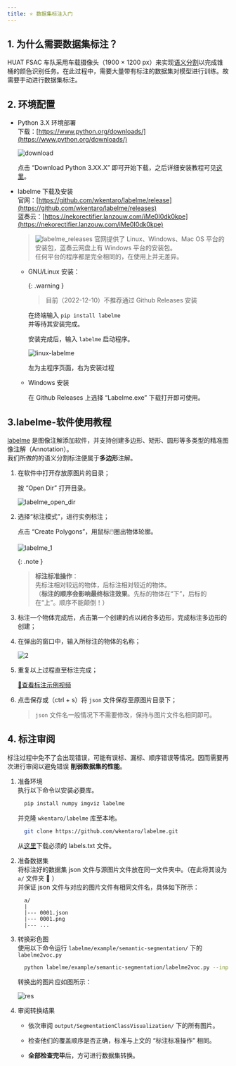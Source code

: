 ```yaml
---
title: ⭐ 数据集标注入门 
---
```


## 1. 为什么需要数据集标注？

HUAT FSAC 车队采用车载摄像头（1900 × 1200 px）来实现[语义分割](https://zhuanlan.zhihu.com/p/46200875)以完成锥桶的颜色识别任务。在此过程中，需要大量带有标注的数据集对模型进行训练。故需要手动进行数据集标注。

## 2. 环境配置

- Python 3.X 环境部署  
  下载：[https://www.python.org/downloads/](https://www.python.org/downloads/)  

  ![download](/assets/images/dataset-labeling/python_download.png)

  点击 “Download Python 3.XX.X” 即可开始下载，之后详细安装教程可见[这里](https://zhuanlan.zhihu.com/p/111168324)。

- labelme 下载及安装  
  官网：[https://github.com/wkentaro/labelme/release](https://github.com/wkentaro/labelme/releases)  
  蓝奏云：[https://nekorectifier.lanzouw.com/iMe0I0dk0kpe](https://nekorectifier.lanzouw.com/iMe0I0dk0kpe)

  > ![labelme_releases](/assets/images/dataset-labeling/labelme_releases.png)
  > 官网提供了 Linux、Windows、Mac OS 平台的安装包，蓝奏云网盘上有 Windows 平台的安装包。  
  > 任何平台的程序都是完全相同的，在使用上并无差异。

  - GNU/Linux 安装：  

    {: .warning }
    > 目前（2022-12-10）不推荐通过 Github Releases 安装

    在终端输入 `pip install labelme`  
    并等待其安装完成。

    安装完成后，输入 `labelme` 启动程序。

    ![linux-labelme](/assets/images/dataset-labeling/linux_labelme.png)

    左为主程序页面，右为安装过程

  - Windows 安装

    在 Github Releases 上选择 “Labelme.exe” 下载打开即可使用。

## 3.labelme-软件使用教程

[labelme](https://github.com/wkentaro/labelme)
是图像注解添加软件，并支持创建多边形、矩形、圆形等多类型的精准图像注解（Annotation）。  
我们所做的的语义分割标注便属于**多边形**注解。

1. 在软件中打开存放原图片的目录；  

   按 “Open Dir” 打开目录。

   ![labelme_open_dir](/assets/images/dataset-labeling/labelme_open_dir.png)

2. 选择“标注模式”，进行实例标注；  

   点击 “Create Polygons”，用鼠标🖱️圈出物体轮廓。

   ![labelme_1](/assets/images/dataset-labeling/labelme_1.png)

   {: .note }
   > **标注标准操作**：  
   > 先标注相对较远的物体，后标注相对较近的物体。  
   > （**标注的顺序会影响最终标注效果**。先标的物体在“下”，后标的在“上”。顺序不能颠倒！）

3. 标注一个物体完成后，点击第一个创建的点以闭合多边形，完成标注多边形的创建；  

4. 在弹出的窗口中，输入所标注的物体的名称；  

   ![2](/assets/images/dataset-labeling/labelme_2.png)

5. 重复以上过程直至标注完成；  

   [🧩查看标注示例视频](https://www.bilibili.com/video/BV18V4y1L7CK)

6. 点击保存或（<key>ctrl</key> + <key>s</key>）将 `json` 文件保存至原图片目录下；

   > `json` 文件名一般情况下不需要修改，保持与图片文件名相同即可。

## 4. 标注审阅

标注过程中免不了会出现错误，可能有误标、漏标、顺序错误等情况。因而需要再次进行审阅以避免错误 **削弱数据集的性能**。

1. 准备环境  
   执行以下命令以安装必要库。

    ```bash
      pip install numpy imgviz labelme
    ```

   并克隆 `wkentaro/labelme` 库至本地。

    ```bash
      git clone https://github.com/wkentaro/labelme.git
    ```

   从[这里](https://nekorectifier.lanzouw.com/i8uaA0dt3gah)下载必须的 labels.txt 文件。

2. 准备数据集  
   将标注好的数据集 json 文件与源图片文件放在同一文件夹中。（在此将其设为 `a/` 文件夹 📁 ）  
   并保证 json 文件与对应的图片文件有相同文件名，具体如下所示：

    ```text
      a/
      |
      |--- 0001.json
      |--- 0001.png
      |--- ...
    ```

3. 转换彩色图  
   使用以下命令运行 `labelme/example/semantic-segmentation/` 下的 `labelme2voc.py`

    ```bash
      python labelme/example/semantic-segmentation/labelme2voc.py --input_dir "a/" --output_dir "output/"  --labels labels.txt
    ```

   转换出的图片应如图所示：

   ![res](https://pan-yz.chaoxing.com/thumbnail/0,0,0/96b705033123c8c05c13b63db9c5777a.png)

4. 审阅转换结果  
   - 依次审阅 `output/SegmentationClassVisualization/` 下的所有图片。  

   - 检查他们的覆盖顺序是否正确，标准与上文的 “标注标准操作” 相同。  

   - **全部检查完毕**后，方可进行数据集转换。
